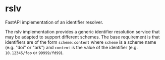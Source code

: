 # rslv

FastAPI implementation of an identifier resolver.

The rslv  implementation provides a generic identifier resolution service that may be adapted 
to support different schemes. The base requirement is that identifiers are of the 
form `scheme:content` where `scheme` is a scheme name (e.g. "doi" or "ark") and `content` is the 
value of the identifier (e.g. `10.12345/foo` or `99999/fd99`).

